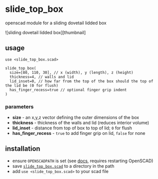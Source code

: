 # slide_top_box
openscad module for a sliding dovetail lidded box

![sliding dovetail lidded box][thumbnail]

## usage

```
use <slide_top_box.scad>

slide_top_box(
  size=[80, 110, 30], // x (width), y (length), z (height)
  thickness=4, // walls and lid
  lid_inset=0, // how far from the top of the box should the top of the lid be (0 for flush)
  has_finger_recess=true // optional finger grip indent
)
```

### parameters

- **size** - an x,y,z vector defining the outer dimensions of the box
- **thickness** - thickness of the walls and lid (reduces interior volume)
- **lid_inset** - distance from top of box to top of lid; `0` for flush
- **has_finger_recess** - `true` to add finger grip on lid, `false` for none

## installation

- ensure `OPENSCADPATH` is set (see [docs][openscadpath], requires restarting OpenSCAD)
- save [`slide_top_box.scad`][slide_top_box] to a directory in the path
- add `use <slide_top_box.scad>` to your scad file



[openscadpath]: https://en.wikibooks.org/wiki/OpenSCAD_User_Manual/Libraries#Library_Locations "OpenSCAD User Manual / Libraries"
[slide_top_box]: ./slide_top_box.scad "slide top box scad module"
[thumbnal]: ./slide_top_box_defaults.png "rendering of the slide top box with default parameter values"